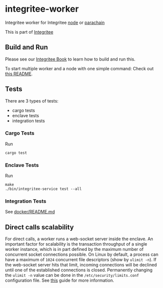 # integritee-worker

Integritee worker for Integritee [node](https://github.com/integritee-network/integritee-node) or [parachain](https://github.com/integritee-network/parachain)

This is part of [Integritee](https://integritee.network)

## Build and Run
Please see our [Integritee Book](https://book.integritee.network/howto_worker.html) to learn how to build and run this.

To start multiple worker and a node with one simple command: Check out [this README](local-setup/README.md).

## Tests

There are 3 types of tests:
- cargo tests
- enclave tests
- integration tests

### Cargo Tests
Run 
```
cargo test
```

### Enclave Tests
Run

```
make
./bin/integritee-service test --all
```

### Integration Tests
See [docker/README.md](docker/README.md)


## Direct calls scalability

For direct calls, a worker runs a web-socket server inside the enclave. An important factor for scalability is the transaction throughput of a single worker instance, which is in part defined by the maximum number of concurrent socket connections possible. On Linux by default, a process can have a maximum of `1024` concurrent file descriptors (show by `ulimit -n`).
If the web-socket server hits that limit, incoming connections will be declined until one of the established connections is closed. Permanently changing the `ulimit -n` value can be done in the `/etc/security/limits.conf` configuration file. See [this](https://linuxhint.com/permanently_set_ulimit_value/) guide for more information.
